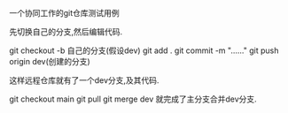 一个协同工作的git仓库测试用例

先切换自己的分支,然后编辑代码.

git checkout -b 自己的分支(假设dev)
git add .
git commit -m "......"
git push origin dev(创建的分支)

这样远程仓库就有了一个dev分支,及其代码.


git checkout main
git pull
git merge dev
就完成了主分支合并dev分支.
